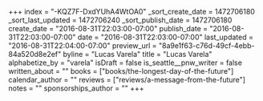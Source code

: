 +++
index = "-KQZ7F-DxdYUhA4WtOA0"
_sort_create_date = 1472706180
_sort_last_updated = 1472706240
_sort_publish_date = 1472706180
create_date = "2016-08-31T22:03:00-07:00"
publish_date = "2016-08-31T22:03:00-07:00"
date = "2016-08-31T22:03:00-07:00"
last_updated = "2016-08-31T22:04:00-07:00"
preview_url = "8a9e1f63-c76d-49cf-4ebb-84a520d8e2ef"
byline = "Lucas Varela"
title = "Lucas Varela"
alphabetize_by = "varela"
isDraft = false
is_seattle__pnw_writer = false
written_about = ""
books = ["books/the-longest-day-of-the-future"]
calendar_author = ""
reviews = ["reviews/a-message-from-the-future"]
notes = ""
sponsorships_author = ""
+++
